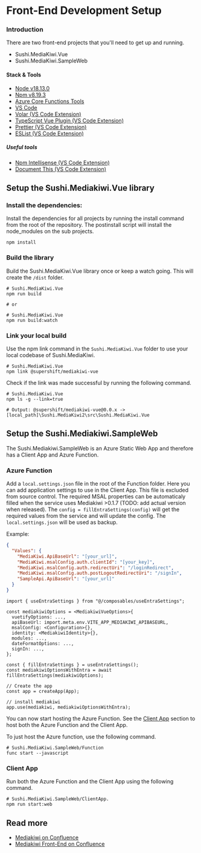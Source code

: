 # Front-End Development Setup

### Introduction

There are two front-end projects that you'll need to get up and running.

- Sushi.MediaKiwi.Vue
- Sushi.MediaKiwi.SampleWeb

#### Stack & Tools

- [Node v18.13.0](https://nodejs.org/en)
- [Npm v8.19.3](https://docs.npmjs.com/downloading-and-installing-node-js-and-npm)
- [Azure Core Functions Tools](https://learn.microsoft.com/en-us/azure/azure-functions/functions-run-local?tabs=v4%2Cwindows%2Ccsharp%2Cportal%2Cbash)
- [VS Code](https://code.visualstudio.com/)
- [Volar (VS Code Extension)](https://marketplace.visualstudio.com/items?itemName=Vue.volar)
- [TypeScript Vue Plugin (VS Code Extension)](https://marketplace.visualstudio.com/items?itemName=Vue.vscode-typescript-vue-plugin)
- [Prettier (VS Code Extension)](https://marketplace.visualstudio.com/items?itemName=esbenp.prettier-vscode)
- [ESList (VS Code Extension)](https://marketplace.visualstudio.com/items?itemName=dbaeumer.vscode-eslint)

##### Useful tools

- [Npm Intellisense (VS Code Extension)](https://marketplace.visualstudio.com/items?itemName=christian-kohler.npm-intellisense)
- [Document This (VS Code Extension)](https://marketplace.visualstudio.com/items?itemName=oouo-diogo-perdigao.docthis)

## Setup the Sushi.Mediakiwi.Vue library

### Install the dependencies:

Install the dependencies for all projects by running the install command from the root of the repository. The postinstall script will install the node_modules on the sub projects.

```shell
npm install
```

### Build the library

Build the Sushi.MediaKiwi.Vue library once or keep a watch going. This will create the `/dist` folder.

```shell
# Sushi.MediaKiwi.Vue
npm run build

# or

# Sushi.MediaKiwi.Vue
npm run build:watch
```

### Link your local build

Use the npm link command in the `Sushi.MediaKiwi.Vue` folder to use your local codebase of Sushi.MediaKiwi.

```shell
# Sushi.MediaKiwi.Vue
npm link @supershift/mediakiwi-vue
```

Check if the link was made successful by running the following command.

```shell
# Sushi.MediaKiwi.Vue
npm ls -g --link=true

# Output: @supershift/mediakiwi-vue@0.0.x -> [local_path]\Sushi.MediaKiwi2\src\Sushi.MediaKiwi.Vue
```

## Setup the Sushi.Mediakiwi.SampleWeb

The Sushi.Mediakiwi.SampleWeb is an Azure Static Web App and therefore has a Client App and Azure Function.

### Azure Function

Add a `local.settings.json` file in the root of the Function folder. Here you can add application settings to use in the Client App. This file is excluded from source control.
The required MSAL properties can be automaticaly filled when the service uses Mediakiwi >0.1.7 (TODO: add actual version when released).
The `config = fillEntraSettings(config)` will get the required values from the service and will update the config. The `local.settings.json` will be used as backup.

Example:

```json
{
  "Values": {
    "MediaKiwi.ApiBaseUrl": "[your_url]",
    "MediaKiwi.msalConfig.auth.clientId": "[your_key]",
    "MediaKiwi.msalConfig.auth.redirectUri": "/loginRedirect",
    "MediaKiwi.msalConfig.auth.postLogoutRedirectUri": "/signIn",
    "SampleApi.ApiBaseUrl": "[your_url]"
  }
}
```

```
import { useEntraSettings } from "@/composables/useEntraSettings";

const mediakiwiOptions = <MediakiwiVueOptions>{
  vuetifyOptions: ...,
  apiBaseUrl: import.meta.env.VITE_APP_MEDIAKIWI_APIBASEURL,
  msalConfig: <Configuration>{},
  identity: <MediakiwiIdentity>{},
  modules: ...,
  dateFormatOptions: ...,
  signIn: ...,
};

const { fillEntraSettings } = useEntraSettings();
const mediakiwiOptionsWithEntra = await fillEntraSettings(mediakiwiOptions);

// Create the app
const app = createApp(App);

// install mediakiwi
app.use(mediakiwi, mediakiwiOptionsWithEntra);
```

You can now start hosting the Azure Function. See the [Client App](#client-app) section to host both the Azure Function and the Client App.

To just host the Azure function, use the following command.

```shell
# Sushi.MediaKiwi.SampleWeb/Function
func start --javascript
```

### Client App

Run both the Azure Function and the Client App using the following command.

```shell
# Sushi.MediaKiwi.SampleWeb/ClientApp.
npm run start:web
```

## Read more

- [Mediakiwi on Confluence](https://supershift.atlassian.net/wiki/spaces/MK/pages/1226801153/MediaKiwi+2.0+Overview)
- [Mediakiwi Front-End on Confluence](https://supershift.atlassian.net/wiki/spaces/MK/pages/1232699399/Front-end+application)
